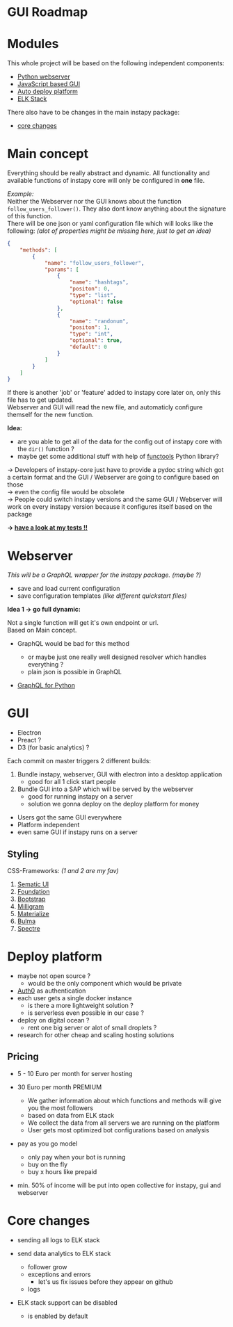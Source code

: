 # GUI Roadmap

# Modules

This whole project will be based on the following independent components:

- [Python webserver](#webserver)
- [JavaScript based GUI](#gui)
- [Auto deploy platform](#deploy-platform)
- [ELK Stack](#elk)

There also have to be changes in the main instapy package:

- [core changes](#core-changes)

# Main concept

Everything should be really abstract and dynamic. All functionality and available functions of instapy core will only be configured in **one** file.  

_Example:_  
Neither the Webserver nor the GUI knows about the function `follow_users_follower()`. They also dont know anything about the signature of this function.  
There will be one json or yaml configuration file which will looks like the following: _(alot of properties might be missing here, just to get an idea)_  
```json
{
	"methods": [
		{
			"name": "follow_users_follower",
			"params": [
				{
					"name": "hashtags",
					"positon": 0,
					"type": "list",
					"optional": false
				},
				{
					"name": "randonum",
					"positon": 1,
					"type": "int",
					"optional": true,
					"default": 0
				}
			]
		}
	]
}
```

If there is another 'job' or 'feature' added to instapy core later on, only this file has to get updated.  
Webserver and GUI will read the new file, and automaticly configure themself for the new function.  

**Idea:**  
- are you able to get all of the data for the config out of instapy core with the `dir()` function ?
- maybe get some additional stuff with help of [functools](https://docs.python.org/2/library/functools.html) Python library?

-> Developers of instapy-core just have to provide a pydoc string which got a certain format and the GUI / Webserver are going to configure based on those  
-> even the config file would be obsolete  
-> People could switch instapy versions and the same GUI / Webserver will work on every instapy version because it configures itself based on the package  

**-> [have a look at my tests !!](/gui_roadmap/inspecting_package.ipynb)**

# Webserver

_This will be a GraphQL wrapper for the instapy package. (maybe ?)_  

- save and load current configuration
- save configuration templates _(like different quickstart files)_

**Idea 1 -> go full dynamic:**

Not a single function will get it's own endpoint or url.  
Based on Main concept.

- GraphQL would be bad for this method
	- or maybe just one really well designed resolver which handles everything ?
	- plain json is possible in GraphQL
	
- [GraphQL for Python](https://graphene-python.org)

# GUI

- Electron
- Preact ? 
- D3 (for basic analytics) ? 

Each commit on master triggers 2 different builds:  

1. Bundle instapy, webserver, GUI with electron into a desktop application
	- good for all 1 click start people
1. Bundle GUI into a SAP which will be served by the webserver
	- good for running instapy on a server
	- solution we gonna deploy on the deploy platform for money

- Users got the same GUI everywhere
- Platform independent
- even same GUI if instapy runs on a server

## Styling

CSS-Frameworks: _(1 and 2 are my fav)_
1. [Sematic UI](https://semantic-ui.com)
1. [Foundation](https://foundation.zurb.com)
1. [Bootstrap](https://getbootstrap.com)
1. [Milligram](https://milligram.io/#forms)
1. [Materialize](https://materializecss.com/collections.html)
1. [Bulma](https://bulma.io)
1. [Spectre](https://picturepan2.github.io/spectre/)

# Deploy platform

- maybe not open source ?
	- would be the only component which would be private
- [Auth0](https://auth0.com) as authentication
- each user gets a single docker instance
	- is there a more lightweight solution ?
	- is serverless even possible in our case ?
- deploy on digital ocean ?
	- rent one big server or alot of small droplets ?
- research for other cheap and scaling hosting solutions

## Pricing

- 5 - 10 Euro per month for server hosting
- 30 Euro per month PREMIUM
	- We gather information about which functions and methods will give you the most followers
	- based on data from ELK stack
	- We collect the data from all servers we are running on the platform
	- User gets most optimized bot configurations based on analysis

- pay as you go model
	- only pay when your bot is running
	- buy on the fly
	- buy x hours like prepaid

- min. 50% of income will be put into open collective for instapy, gui and webserver

# Core changes

- sending all logs to ELK stack
- send data analytics to ELK stack
	- follower grow
	- exceptions and errors
		- let's us fix issues before they appear on github
	- logs

- ELK stack support can be disabled
	- is enabled by default
